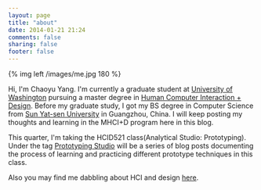 ```yaml
---
layout: page
title: "about"
date: 2014-01-21 21:24
comments: false
sharing: false
footer: false
---
```



{% img left /images/me.jpg 180 %} 

Hi, I'm Chaoyu Yang. I'm currently a graduate student at [University of Washington](http://www.washington.edu) pursuing a master degree in [Human Computer Interaction + Design](http://mhcid.washington.edu). Before my graduate study, I got my BS degree in Computer Science from [Sun Yat-sen University](http://www.sysu.edu.cn/2012/en/) in Guangzhou, China. I will keep posting my thoughts and learning in the MHCI+D program here in this blog.

This quarter, I'm taking the HCID521 class(Analytical Studio: Prototyping). Under the tag [Prototyping Studio](/blog/categories/prototyping-studio/) will be a series of blog posts documenting the process of learning and practicing different prototype techniques in this class.

Also you may find me dabbling about HCI and design [here](http://m.hcid.us/).
